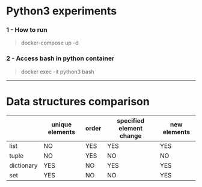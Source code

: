 # Python3 experiments

### 1 - How to run

> docker-compose up -d

### 2 - Access bash in python container

> docker exec -it python3 bash

***

# Data structures comparison

|            | unique elements | order | specified element change | new elements |
|------------|-----------------|-------|--------------------------|--------------|
| list       | NO              | YES   | YES                      | YES          |
| tuple      | NO              | YES   | NO                       | NO           |
| dictionary | YES             | NO    | YES                      | YES          |
| set        | YES             | NO    | NO                       | YES          |

